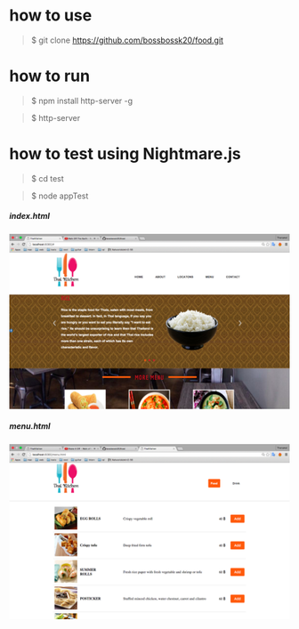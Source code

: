 # how to use
> $ git clone https://github.com/bossbossk20/food.git


# how to run
>$ npm install http-server -g


>$ http-server

# how to test using Nightmare.js
> $ cd test



> $ node appTest  


##### index.html

![ screenshot](images/screen.png)

##### menu.html

![ screenshot](images/screen2.png)
